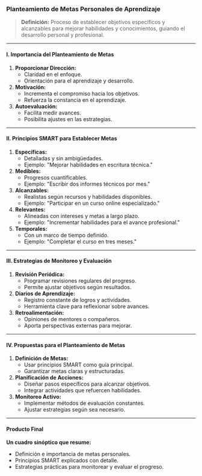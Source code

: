 
### **Planteamiento de Metas Personales de Aprendizaje**  
> **Definición:** Proceso de establecer objetivos específicos y alcanzables para mejorar habilidades y conocimientos, guiando el desarrollo personal y profesional.

---

#### **I. Importancia del Planteamiento de Metas**  
1. **Proporcionar Dirección:**  
   - Claridad en el enfoque.  
   - Orientación para el aprendizaje y desarrollo.  
2. **Motivación:**  
   - Incrementa el compromiso hacia los objetivos.  
   - Refuerza la constancia en el aprendizaje.  
3. **Autoevaluación:**  
   - Facilita medir avances.  
   - Posibilita ajustes en las estrategias.

---

#### **II. Principios SMART para Establecer Metas**  
1. **Específicas:**  
   - Detalladas y sin ambigüedades.  
   - Ejemplo: "Mejorar habilidades en escritura técnica."  
2. **Medibles:**  
   - Progresos cuantificables.  
   - Ejemplo: "Escribir dos informes técnicos por mes."  
3. **Alcanzables:**  
   - Realistas según recursos y habilidades disponibles.  
   - Ejemplo: "Participar en un curso online especializado."  
4. **Relevantes:**  
   - Alineadas con intereses y metas a largo plazo.  
   - Ejemplo: "Incrementar habilidades para el avance profesional."  
5. **Temporales:**  
   - Con un marco de tiempo definido.  
   - Ejemplo: "Completar el curso en tres meses."  

---

#### **III. Estrategias de Monitoreo y Evaluación**  
1. **Revisión Periódica:**  
   - Programar revisiones regulares del progreso.  
   - Permite ajustar objetivos según resultados.  
2. **Diarios de Aprendizaje:**  
   - Registro constante de logros y actividades.  
   - Herramienta clave para reflexionar sobre avances.  
3. **Retroalimentación:**  
   - Opiniones de mentores o compañeros.  
   - Aporta perspectivas externas para mejorar.

---

#### **IV. Propuestas para el Planteamiento de Metas**  
1. **Definición de Metas:**  
   - Usar principios SMART como guía principal.  
   - Garantizar metas claras y estructuradas.  
2. **Planificación de Acciones:**  
   - Diseñar pasos específicos para alcanzar objetivos.  
   - Integrar actividades que refuercen habilidades.  
3. **Monitoreo Activo:**  
   - Implementar métodos de evaluación constantes.  
   - Ajustar estrategias según sea necesario.  

---

#### **Producto Final**  
**Un cuadro sinóptico que resume:**  
- Definición e importancia de metas personales.  
- Principios SMART explicados con detalle.  
- Estrategias prácticas para monitorear y evaluar el progreso.  

